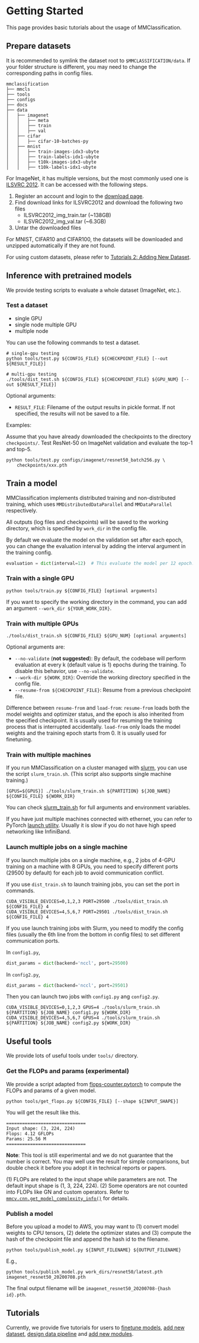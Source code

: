 # Getting Started

This page provides basic tutorials about the usage of MMClassification.

## Prepare datasets

It is recommended to symlink the dataset root to `$MMCLASSIFICATION/data`.
If your folder structure is different, you may need to change the corresponding paths in config files.

```
mmclassification
├── mmcls
├── tools
├── configs
├── docs
├── data
│   ├── imagenet
│   │   ├── meta
│   │   ├── train
│   │   ├── val
│   ├── cifar
│   │   ├── cifar-10-batches-py
│   ├── mnist
│   │   ├── train-images-idx3-ubyte
│   │   ├── train-labels-idx1-ubyte
│   │   ├── t10k-images-idx3-ubyte
│   │   ├── t10k-labels-idx1-ubyte

```

For ImageNet, it has multiple versions, but the most commonly used one is [ILSVRC 2012](http://www.image-net.org/challenges/LSVRC/2012/). It can be accessed with the following steps.
1. Register an account and login to the [download page](http://www.image-net.org/download-images).
2. Find download links for ILSVRC2012 and download the following two files
    - ILSVRC2012_img_train.tar (~138GB)
    - ILSVRC2012_img_val.tar (~6.3GB)
3. Untar the downloaded files

For MNIST, CIFAR10 and CIFAR100, the datasets will be downloaded and unzipped automatically if they are not found.

For using custom datasets, please refer to [Tutorials 2: Adding New Dataset](tutorials/new_dataset.md).

## Inference with pretrained models

We provide testing scripts to evaluate a whole dataset (ImageNet, etc.).

### Test a dataset

- single GPU
- single node multiple GPU
- multiple node

You can use the following commands to test a dataset.

```shell
# single-gpu testing
python tools/test.py ${CONFIG_FILE} ${CHECKPOINT_FILE} [--out ${RESULT_FILE}]

# multi-gpu testing
./tools/dist_test.sh ${CONFIG_FILE} ${CHECKPOINT_FILE} ${GPU_NUM} [--out ${RESULT_FILE}]
```

Optional arguments:
- `RESULT_FILE`: Filename of the output results in pickle format. If not specified, the results will not be saved to a file.

Examples:

Assume that you have already downloaded the checkpoints to the directory `checkpoints/`.
Test ResNet-50 on ImageNet validation and evaluate the top-1 and top-5.

```shell
python tools/test.py configs/imagenet/resnet50_batch256.py \
    checkpoints/xxx.pth
```

## Train a model

MMClassification implements distributed training and non-distributed training,
which uses `MMDistributedDataParallel` and `MMDataParallel` respectively.

All outputs (log files and checkpoints) will be saved to the working directory,
which is specified by `work_dir` in the config file.

By default we evaluate the model on the validation set after each epoch, you can change the evaluation interval by adding the interval argument in the training config.
```python
evaluation = dict(interval=12)  # This evaluate the model per 12 epoch.
```

### Train with a single GPU

```shell
python tools/train.py ${CONFIG_FILE} [optional arguments]
```

If you want to specify the working directory in the command, you can add an argument `--work_dir ${YOUR_WORK_DIR}`.

### Train with multiple GPUs

```shell
./tools/dist_train.sh ${CONFIG_FILE} ${GPU_NUM} [optional arguments]
```

Optional arguments are:

- `--no-validate` (**not suggested**): By default, the codebase will perform evaluation at every k (default value is 1) epochs during the training. To disable this behavior, use `--no-validate`.
- `--work-dir ${WORK_DIR}`: Override the working directory specified in the config file.
- `--resume-from ${CHECKPOINT_FILE}`: Resume from a previous checkpoint file.

Difference between `resume-from` and `load-from`:
`resume-from` loads both the model weights and optimizer status, and the epoch is also inherited from the specified checkpoint. It is usually used for resuming the training process that is interrupted accidentally.
`load-from` only loads the model weights and the training epoch starts from 0. It is usually used for finetuning.

### Train with multiple machines

If you run MMClassification on a cluster managed with [slurm](https://slurm.schedmd.com/), you can use the script `slurm_train.sh`. (This script also supports single machine training.)

```shell
[GPUS=${GPUS}] ./tools/slurm_train.sh ${PARTITION} ${JOB_NAME} ${CONFIG_FILE} ${WORK_DIR}
```

You can check [slurm_train.sh](https://github.com/open-mmlab/mmclassification/blob/master/tools/slurm_train.sh) for full arguments and environment variables.

If you have just multiple machines connected with ethernet, you can refer to
PyTorch [launch utility](https://pytorch.org/docs/stable/distributed_deprecated.html#launch-utility).
Usually it is slow if you do not have high speed networking like InfiniBand.

### Launch multiple jobs on a single machine

If you launch multiple jobs on a single machine, e.g., 2 jobs of 4-GPU training on a machine with 8 GPUs,
you need to specify different ports (29500 by default) for each job to avoid communication conflict.

If you use `dist_train.sh` to launch training jobs, you can set the port in commands.

```shell
CUDA_VISIBLE_DEVICES=0,1,2,3 PORT=29500 ./tools/dist_train.sh ${CONFIG_FILE} 4
CUDA_VISIBLE_DEVICES=4,5,6,7 PORT=29501 ./tools/dist_train.sh ${CONFIG_FILE} 4
```

If you use launch training jobs with Slurm, you need to modify the config files (usually the 6th line from the bottom in config files) to set different communication ports.

In `config1.py`,
```python
dist_params = dict(backend='nccl', port=29500)
```

In `config2.py`,
```python
dist_params = dict(backend='nccl', port=29501)
```

Then you can launch two jobs with `config1.py` ang `config2.py`.

```shell
CUDA_VISIBLE_DEVICES=0,1,2,3 GPUS=4 ./tools/slurm_train.sh ${PARTITION} ${JOB_NAME} config1.py ${WORK_DIR}
CUDA_VISIBLE_DEVICES=4,5,6,7 GPUS=4 ./tools/slurm_train.sh ${PARTITION} ${JOB_NAME} config2.py ${WORK_DIR}
```

## Useful tools

We provide lots of useful tools under `tools/` directory.

### Get the FLOPs and params (experimental)

We provide a script adapted from [flops-counter.pytorch](https://github.com/sovrasov/flops-counter.pytorch) to compute the FLOPs and params of a given model.

```shell
python tools/get_flops.py ${CONFIG_FILE} [--shape ${INPUT_SHAPE}]
```

You will get the result like this.

```
==============================
Input shape: (3, 224, 224)
Flops: 4.12 GFLOPs
Params: 25.56 M
==============================
```

**Note**: This tool is still experimental and we do not guarantee that the number is correct. You may well use the result for simple comparisons, but double check it before you adopt it in technical reports or papers.

(1) FLOPs are related to the input shape while parameters are not. The default input shape is (1, 3, 224, 224).
(2) Some operators are not counted into FLOPs like GN and custom operators. Refer to [`mmcv.cnn.get_model_complexity_info()`](https://github.com/open-mmlab/mmcv/blob/master/mmcv/cnn/utils/flops_counter.py) for details.

### Publish a model

Before you upload a model to AWS, you may want to
(1) convert model weights to CPU tensors, (2) delete the optimizer states and
(3) compute the hash of the checkpoint file and append the hash id to the filename.

```shell
python tools/publish_model.py ${INPUT_FILENAME} ${OUTPUT_FILENAME}
```

E.g.,

```shell
python tools/publish_model.py work_dirs/resnet50/latest.pth imagenet_resnet50_20200708.pth
```

The final output filename will be `imagenet_resnet50_20200708-{hash id}.pth`.

## Tutorials

Currently, we provide five tutorials for users to [finetune models](tutorials/finetune.md), [add new dataset](tutorials/new_dataset.md), [design data pipeline](tutorials/data_pipeline.md) and [add new modules](tutorials/new_modules.md).
